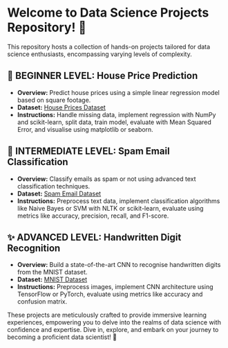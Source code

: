 # Welcome to Data Science Projects Repository! 🚀

This repository hosts a collection of hands-on projects tailored for data science enthusiasts, encompassing varying levels of complexity.

## 🌟 BEGINNER LEVEL: House Price Prediction
- **Overview:** Predict house prices using a simple linear regression model based on square footage.
- **Dataset:** [House Prices Dataset](link_to_dataset)
- **Instructions:** Handle missing data, implement regression with NumPy and scikit-learn, split data, train model, evaluate with Mean Squared Error, and visualise using matplotlib or seaborn.

## 📧 INTERMEDIATE LEVEL: Spam Email Classification
- **Overview:** Classify emails as spam or not using advanced text classification techniques.
- **Dataset:** [Spam Email Dataset](link_to_dataset)
- **Instructions:** Preprocess text data, implement classification algorithms like Naive Bayes or SVM with NLTK or scikit-learn, evaluate using metrics like accuracy, precision, recall, and F1-score.

## ✨ ADVANCED LEVEL: Handwritten Digit Recognition
- **Overview:** Build a state-of-the-art CNN to recognise handwritten digits from the MNIST dataset.
- **Dataset:** [MNIST Dataset](link_to_dataset)
- **Instructions:** Preprocess images, implement CNN architecture using TensorFlow or PyTorch, evaluate using metrics like accuracy and confusion matrix.

These projects are meticulously crafted to provide immersive learning experiences, empowering you to delve into the realms of data science with confidence and expertise. Dive in, explore, and embark on your journey to becoming a proficient data scientist! 🌟

